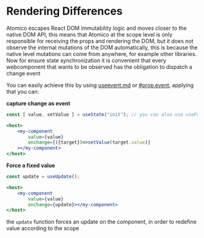 # Rendering Differences

Atomico escapes React DOM immutability logic and moves closer to the native DOM API, this means that Atomico at the scope level is only responsible for receiving the props and rendering the DOM, but it does not observe the internal mutations of the DOM automatically, this is because the native level mutations can come from anywhere, for example other libraries. Now for ensure state synchronization it is convenient that every webcomponent that wants to be observed has the obligation to dispatch a change event

You can easily achieve this by using [useevent.md](../../../api/hooks/useevent.md "mention") or [#prop.event](../../../api/props/#prop.event "mention"), applying that you can:

**capture change as event**

```jsx
const [ value, setValue ] = useState("init"); // you can also use useProp

<host>
    <my-component 
        value={value} 
        onchange={({target})=>setValue(target.value)}
    ></my-component>
</host>
```

**Force a fixed value**

```jsx
const update = useUpdate();

<host>
    <my-component 
        value={value} 
        onchange={update}></my-component>
</host>
```

the `update` function forces an update on the component, in order to redefine value according to the scope
